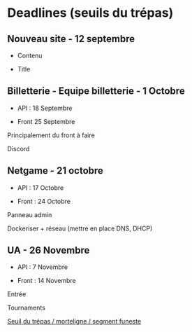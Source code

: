 # Deadlines (seuils du trépas)

## Nouveau site - 12 septembre

- Contenu 

- Title 

## Billetterie - Equipe billetterie - 1 Octobre

- API : 18 Septembre 

- Front 25 Septembre

Principalement du front à faire

Discord

## Netgame - 21 octobre

- API : 17 Octobre

- Front : 24 Octobre

Panneau admin

Dockeriser + réseau (mettre en place DNS, DHCP)

## UA - 26 Novembre

- API : 7 Novembre

- Front : 14 Novembre

Entrée

Tournaments

[Seuil du trépas / morteligne / segment funeste](https://www.reddit.com/r/france/comments/g44r6t/pens%C3%A9e_sous_la_douche_dire_ligne_de_mort_au_lieu/?utm_source=share&utm_medium=web2x&context=3)
